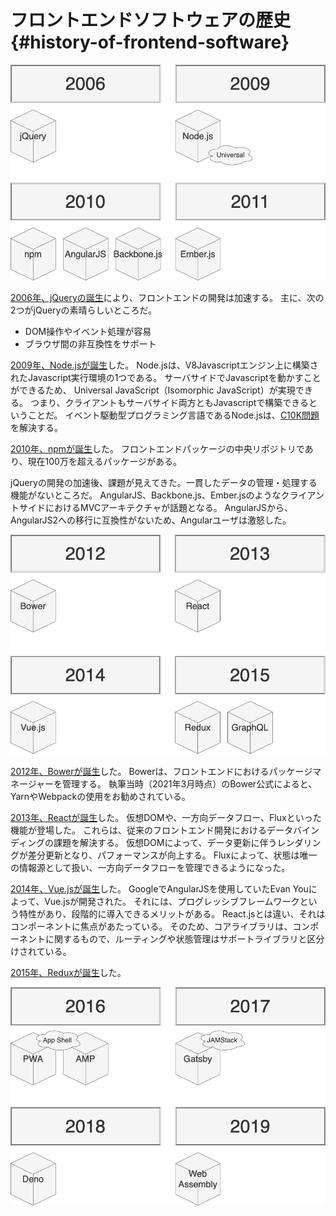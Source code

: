 # フロントエンドソフトウェアの歴史 {#history-of-frontend-software}

![02_history_of_frontend_software_1](../assets/images/drawio/02_history_of_frontend_software_1.png)

[2006年、jQueryの誕生](https://en.wikipedia.org/wiki/JQuery)により、フロントエンドの開発は加速する。
主に、次の2つがjQueryの素晴らしいところだ。

* DOM操作やイベント処理が容易
* ブラウザ間の非互換性をサポート

[2009年、Node.jsが誕生](https://en.wikipedia.org/wiki/Node.js)した。
Node.jsは、V8Javascriptエンジン上に構築されたJavascript実行環境の1つである。
サーバサイドでJavascriptを動かすことができるため、 Universal JavaScript（Isomorphic JavaScript）が実現できる。
つまり、クライアントもサーバサイド両方ともJavascriptで構築できるということだ。
イベント駆動型プログラミング言語であるNode.jsは、[C10K問題](https://en.wikipedia.org/wiki/C10k_problem)を解決する。

[2010年、npmが誕生](https://en.wikipedia.org/wiki/Node.js)した。
フロントエンドパッケージの中央リポジトリであり、現在100万を超えるパッケージがある。

jQueryの開発の加速後、課題が見えてきた。一貫したデータの管理・処理する機能がないところだ。
AngularJS、Backbone.js、Ember.jsのようなクライアントサイドにおけるMVCアーキテクチャが話題となる。
AngularJSから、AngularJS2への移行に互換性がないため、Angularユーザは激怒した。

![02_history_of_frontend_software_2](../assets/images/drawio/02_history_of_frontend_software_2.png)

[2012年、Bowerが誕生](https://github.com/bower/bower/blob/master/CHANGELOG.md)した。
Bowerは、フロントエンドにおけるパッケージマネージャーを管理する。
執筆当時（2021年3月時点）のBower公式によると、YarnやWebpackの使用をお勧めされている。

[2013年、Reactが誕生](https://en.wikipedia.org/wiki/React_%28JavaScript_library%29)した。
仮想DOMや、一方向データフロー、Fluxといった機能が登場した。
これらは、従来のフロントエンド開発におけるデータバインディングの課題を解決する。
仮想DOMによって、データ更新に伴うレンダリングが差分更新となり、パフォーマンスが向上する。
Fluxによって、状態は唯一の情報源として扱い、一方向データフローを管理できるようになった。

[2014年、Vue.jsが誕生](https://en.wikipedia.org/wiki/Vue.js)した。
GoogleでAngularJSを使用していたEvan Youによって、Vue.jsが開発された。
それには、プログレッシブフレームワークという特性があり、段階的に導入できるメリットがある。
React.jsとは違い、それはコンポーネントに焦点があたっている。
そのため、コアライブラリは、コンポーネントに関するもので、ルーティングや状態管理はサポートライブラリと区分けされている。

[2015年、Reduxが誕生](https://en.wikipedia.org/wiki/Redux_%28JavaScript_library%29)した。

![02_history_of_frontend_software_3](../assets/images/drawio/02_history_of_frontend_software_3.png)
